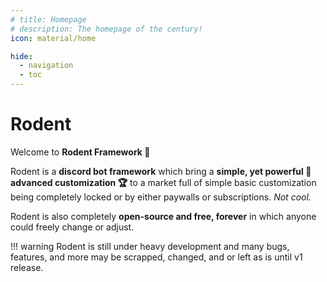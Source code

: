 ```yaml
---
# title: Homepage
# description: The homepage of the century!
icon: material/home

hide:
  - navigation
  - toc
---
```

# Rodent

Welcome to **Rodent Framework 👋**

Rodent is a **discord bot framework** which bring a **simple, yet powerful 🚀 advanced customization 🏆** to a market full of simple basic customization being completely locked or by either paywalls or subscriptions. *Not cool.*

Rodent is also completely **open-source and free, forever** in which anyone could freely change or adjust.

!!! warning
    Rodent is still under heavy development and many bugs, features, and more may be scrapped, changed, and or left as is until v1 release.